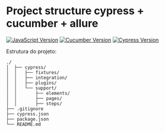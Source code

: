 [javascript-image]: https://img.shields.io/badge/javascript-red
[javascript-url]: https://developer.mozilla.org/en-US/docs/Web/JavaScript
[cucumber-image]: https://img.shields.io/badge/cucumber-4.3.1-brightgreen
[cucumber-url]: https://github.com/TheBrainFamily/cypress-cucumber-preprocessor
[cypress-image]:https://img.shields.io/badge/cypress-9.2.0-beige
[cypress-url]:https://docs.cypress.io/guides/overview/why-cypress

# Project structure cypress + cucumber + allure
[![JavaScript Version][javascript-image]][javascript-url]
[![Cucumber Version][cucumber-image]][cucumber-url]
[![Cypress Version][cypress-image]][cypress-url]

Estrutura do projeto:
```
./
│  ├── cypress/
│  │   ├── fixtures/
│  │   ├── integration/
│  │   ├── plugins/
│  │   └── support/
│  │       ├── elements/
│  │       ├── pages/
│  │       ├── steps/
├── .gitignore
├── cypress.json
├── package.json
└── README.md
```
